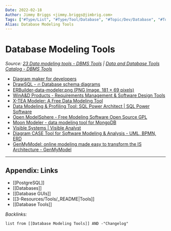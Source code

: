 ```yaml
---
Date: 2022-02-18
Author: Jimmy Briggs <jimmy.briggs@jimbrig.com>
Tags: ["#Type/List", "#Type/Tool/Database", "#Topic/Dev/Database", "#Topic/Dev/Data"]
Alias: Database Modeling Tools
---
```


# Database Modeling Tools

*Source: [23 Data modeling tools - DBMS Tools](https://dbmstools.com/categories/data-modeling-tools) | [Data and Database Tools Catalog - DBMS Tools](https://dbmstools.com/)*

- [Diagram maker for developers](https://www.gleek.io/)
- [DrawSQL - 🔥 Database schema diagrams](https://drawsql.app/)
- [ERBuilder-data-modeler.png (PNG Image, 181 × 69 pixels)](https://soft-builder.com/wp-content/uploads/2019/09/ERBuilder-data-modeler.png)
- [WinA&D Products - Requirements Management & Software Design Tools](https://www.excelsoftware.com/wina&dproducts.html)
- [X-TEA Modeler: A Free Data Modeling Tool](http://dbc.in.coocan.jp/indexEn.html)
- [Data Modeling & Profiling Tool: SQL Power Architect | SQL Power Software](http://www.bestofbi.com/page/architect)
- [Open ModelSphere - Free Modeling Software Open Source GPL](http://www.modelsphere.com/org/index.html)
- [Moon Modeler - data modeling tool for MongoDB](https://www.datensen.com/mongodb-design-tool.html)
- [Visible Systems | Visible Analyst](http://www.visiblesystemscorp.com/products/Analyst/)
- [Diagram CASE Tool for Software Modeling & Analysis - UML, BPMN, ERD](https://www.softwareideas.net/)
- [GenMyModel: online modeling made easy to transform the IS Architecture - GenMyModel](https://www.genmymodel.com/)


***

## Appendix: Links

- [[PostgreSQL]]
- [[Databases]]
- [[Database GUIs]]
- [[3-Resources/Tools/_README|Tools]]
- [[Database Tools]]

*Backlinks:*

```dataview
list from [[Database Modeling Tools]] AND -"Changelog"
```